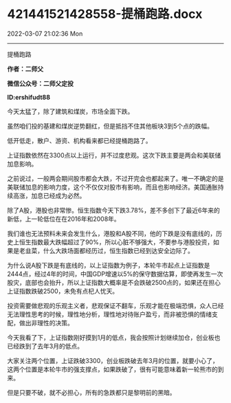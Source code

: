 # 421441521428558-提桶跑路.docx

2022-03-07 21:02:36 Mon

----

提桶跑路

__作者：二师父__

__微信公众号：二师父定投__

__ID:ershifudt88__

今天太猛了，除了建筑和煤炭，市场全面下跌。

虽然咱们投的基建和煤炭逆势翻红，但是抵挡不住其他板块3到5个点的跌幅。

低开低走，散户、游资、机构看来都已经提桶跑路了。

上证指数依然在3300点以上运行，并不过度悲观。这次下跌主要是两会和美联储加息影响。

之前说过，一般两会期间股市都会大跌，不过开完会也都起来了。唯一不确定的是美联储加息的影响力度，这个不仅仅对股市有影响，而且也影响经济。美国通胀持续高涨，加息已经成为必然。

除了A股，港股也非常惨。恒生指数今天下跌3\.78%，差不多创下了最近6年来的新低，上一轮低位在在2016年和2008年。

我们谁也无法预料未来会发生什么，港股和A股不同，他的下跌是没有底线的，历史上恒生指数最大跌幅超过了90%，所以心脏不够强大，不要参与港股投资，如果是老韭菜，什么大跌场面都经历过，恒生指数已经到达安全边际了。

为什么说A股下跌是有底线的，以上证指数为例子，本轮牛市起点上证指数是2444点，经过4年的时间，中国GDP增速以5%的保守数据估算，即使再发生一次股灾，底部也会抬升，所以上证指数大概率是不会跌破2500点的，如果还在担心上证指数跌破2500，未免有点杞人忧天。

投资需要做悲观的乐观主义者，悲观保证不翻车，乐观才能在极端恐惧，众人已经无法理性思考的时候，理性地分析，理性地对待账户盈亏，而非被恐惧的情绪支配，做出非理性的决策。

今天我看了下，上证指数刚好摸到1月的低点，我会按照计划继续加仓，创业板也已经跌到了去年3月的低点。

大家关注两个位置，上证跌破3300，创业板跌破去年3月的位置，就要小心了，这两个位置是本轮牛市的强支撑点，如果跌破了，很有可能意味着新一轮熊市的到来。

但是只要不破，就不必担心，所有的急跌都只是黎明前的黑暗。

